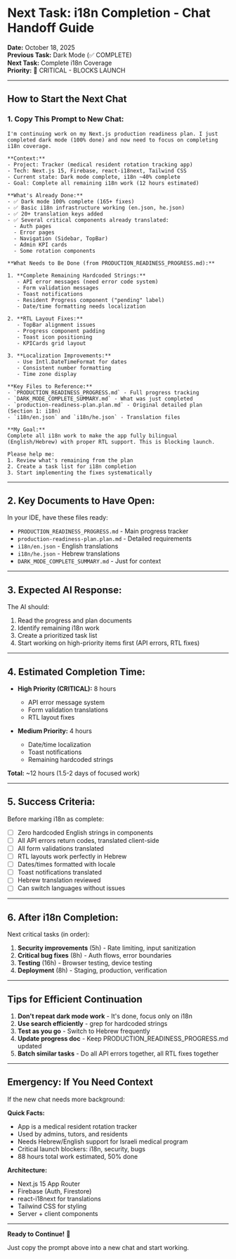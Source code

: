 # Next Task: i18n Completion - Chat Handoff Guide

**Date:** October 18, 2025  
**Previous Task:** Dark Mode (✅ COMPLETE)  
**Next Task:** Complete i18n Coverage  
**Priority:** 🔴 CRITICAL - BLOCKS LAUNCH  

---

## How to Start the Next Chat

### 1. **Copy This Prompt to New Chat:**

```
I'm continuing work on my Next.js production readiness plan. I just completed dark mode (100% done) and now need to focus on completing i18n coverage.

**Context:**
- Project: Tracker (medical resident rotation tracking app)
- Tech: Next.js 15, Firebase, react-i18next, Tailwind CSS
- Current state: Dark mode complete, i18n ~40% complete
- Goal: Complete all remaining i18n work (12 hours estimated)

**What's Already Done:**
- ✅ Dark mode 100% complete (165+ fixes)
- ✅ Basic i18n infrastructure working (en.json, he.json)
- ✅ 20+ translation keys added
- ✅ Several critical components already translated:
  - Auth pages
  - Error pages  
  - Navigation (Sidebar, TopBar)
  - Admin KPI cards
  - Some rotation components

**What Needs to Be Done (from PRODUCTION_READINESS_PROGRESS.md):**

1. **Complete Remaining Hardcoded Strings:**
   - API error messages (need error code system)
   - Form validation messages
   - Toast notifications
   - Resident Progress component ("pending" label)
   - Date/time formatting needs localization

2. **RTL Layout Fixes:**
   - TopBar alignment issues
   - Progress component padding
   - Toast icon positioning
   - KPICards grid layout

3. **Localization Improvements:**
   - Use Intl.DateTimeFormat for dates
   - Consistent number formatting
   - Time zone display

**Key Files to Reference:**
- `PRODUCTION_READINESS_PROGRESS.md` - Full progress tracking
- `DARK_MODE_COMPLETE_SUMMARY.md` - What was just completed
- `production-readiness-plan.plan.md` - Original detailed plan (Section 1: i18n)
- `i18n/en.json` and `i18n/he.json` - Translation files

**My Goal:** 
Complete all i18n work to make the app fully bilingual (English/Hebrew) with proper RTL support. This is blocking launch.

Please help me:
1. Review what's remaining from the plan
2. Create a task list for i18n completion
3. Start implementing the fixes systematically
```

---

## 2. **Key Documents to Have Open:**

In your IDE, have these files ready:
- `PRODUCTION_READINESS_PROGRESS.md` - Main progress tracker
- `production-readiness-plan.plan.md` - Detailed requirements
- `i18n/en.json` - English translations
- `i18n/he.json` - Hebrew translations
- `DARK_MODE_COMPLETE_SUMMARY.md` - Just for context

---

## 3. **Expected AI Response:**

The AI should:
1. Read the progress and plan documents
2. Identify remaining i18n work
3. Create a prioritized task list
4. Start working on high-priority items first (API errors, RTL fixes)

---

## 4. **Estimated Completion Time:**

- **High Priority (CRITICAL):** 8 hours
  - API error message system
  - Form validation translations
  - RTL layout fixes
  
- **Medium Priority:** 4 hours
  - Date/time localization
  - Toast notifications
  - Remaining hardcoded strings

**Total:** ~12 hours (1.5-2 days of focused work)

---

## 5. **Success Criteria:**

Before marking i18n as complete:
- [ ] Zero hardcoded English strings in components
- [ ] All API errors return codes, translated client-side
- [ ] All form validations translated
- [ ] RTL layouts work perfectly in Hebrew
- [ ] Dates/times formatted with locale
- [ ] Toast notifications translated
- [ ] Hebrew translation reviewed
- [ ] Can switch languages without issues

---

## 6. **After i18n Completion:**

Next critical tasks (in order):
1. **Security improvements** (5h) - Rate limiting, input sanitization
2. **Critical bug fixes** (8h) - Auth flows, error boundaries
3. **Testing** (16h) - Browser testing, device testing
4. **Deployment** (8h) - Staging, production, verification

---

## Tips for Efficient Continuation

1. **Don't repeat dark mode work** - It's done, focus only on i18n
2. **Use search efficiently** - grep for hardcoded strings
3. **Test as you go** - Switch to Hebrew frequently
4. **Update progress doc** - Keep PRODUCTION_READINESS_PROGRESS.md updated
5. **Batch similar tasks** - Do all API errors together, all RTL fixes together

---

## Emergency: If You Need Context

If the new chat needs more background:

**Quick Facts:**
- App is a medical resident rotation tracker
- Used by admins, tutors, and residents
- Needs Hebrew/English support for Israeli medical program
- Critical launch blockers: i18n, security, bugs
- 88 hours total work estimated, 50% done

**Architecture:**
- Next.js 15 App Router
- Firebase (Auth, Firestore)
- react-i18next for translations
- Tailwind CSS for styling
- Server + client components

---

**Ready to Continue!** 🚀

Just copy the prompt above into a new chat and start working.

